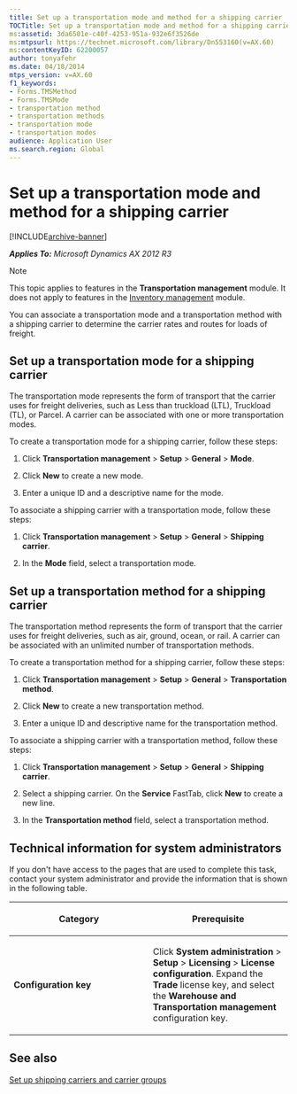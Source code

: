 ```yaml
---
title: Set up a transportation mode and method for a shipping carrier
TOCTitle: Set up a transportation mode and method for a shipping carrier
ms:assetid: 3da6501e-c40f-4253-951a-932e6f3526de
ms:mtpsurl: https://technet.microsoft.com/library/Dn553160(v=AX.60)
ms:contentKeyID: 62200057
author: tonyafehr
ms.date: 04/18/2014
mtps_version: v=AX.60
f1_keywords:
- Forms.TMSMethod
- Forms.TMSMode
- transportation method
- transportation methods
- transportation mode
- transportation modes
audience: Application User
ms.search.region: Global
---
```


# Set up a transportation mode and method for a shipping carrier 


[!INCLUDE[archive-banner](includes/archive-banner.md)]


_**Applies To:** Microsoft Dynamics AX 2012 R3_


> [!NOTE]
> <P>This topic applies to features in the <STRONG>Transportation management</STRONG> module. It does not apply to features in the <A href="inventory-management.md">Inventory management</A> module.</P>



You can associate a transportation mode and a transportation method with a shipping carrier to determine the carrier rates and routes for loads of freight.

## Set up a transportation mode for a shipping carrier

The transportation mode represents the form of transport that the carrier uses for freight deliveries, such as Less than truckload (LTL), Truckload (TL), or Parcel. A carrier can be associated with one or more transportation modes.

To create a transportation mode for a shipping carrier, follow these steps:

1.  Click **Transportation management** \> **Setup** \> **General** \> **Mode**.

2.  Click **New** to create a new mode.

3.  Enter a unique ID and a descriptive name for the mode.

To associate a shipping carrier with a transportation mode, follow these steps:

1.  Click **Transportation management** \> **Setup** \> **General** \> **Shipping carrier**.

2.  In the **Mode** field, select a transportation mode.

## Set up a transportation method for a shipping carrier

The transportation method represents the form of transport that the carrier uses for freight deliveries, such as air, ground, ocean, or rail. A carrier can be associated with an unlimited number of transportation methods.

To create a transportation method for a shipping carrier, follow these steps:

1.  Click **Transportation management** \> **Setup** \> **General** \> **Transportation method**.

2.  Click **New** to create a new transportation method.

3.  Enter a unique ID and descriptive name for the transportation method.

To associate a shipping carrier with a transportation method, follow these steps:

1.  Click **Transportation management** \> **Setup** \> **General** \> **Shipping carrier**.

2.  Select a shipping carrier. On the **Service** FastTab, click **New** to create a new line.

3.  In the **Transportation method** field, select a transportation method.

## Technical information for system administrators

If you don't have access to the pages that are used to complete this task, contact your system administrator and provide the information that is shown in the following table.

<table>
<colgroup>
<col style="width: 50%" />
<col style="width: 50%" />
</colgroup>
<thead>
<tr class="header">
<th><p>Category</p></th>
<th><p>Prerequisite</p></th>
</tr>
</thead>
<tbody>
<tr class="odd">
<td><p><strong>Configuration key</strong></p></td>
<td><p>Click <strong>System administration</strong> &gt; <strong>Setup</strong> &gt; <strong>Licensing</strong> &gt; <strong>License configuration</strong>. Expand the <strong>Trade</strong> license key, and select the <strong>Warehouse and Transportation management</strong> configuration key.</p></td>
</tr>
</tbody>
</table>


## See also

[Set up shipping carriers and carrier groups](set-up-shipping-carriers-and-carrier-groups.md)

  


